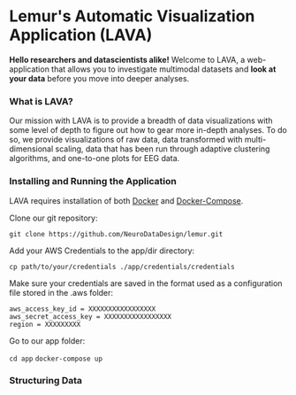  # Lemur's Automatic Visualization Application (LAVA)

**Hello researchers and datascientists alike!** Welcome to LAVA, a web-application that allows you to investigate multimodal datasets and **look at your data** before you move into deeper analyses.

### What is LAVA?

Our mission with LAVA is to provide a breadth of data visualizations with some level of depth to figure out how to gear more in-depth analyses. To do so, we provide visualizations of raw data, data transformed with multi-dimensional scaling, data that has been run through adaptive clustering algorithms, and one-to-one plots for EEG data.



### Installing and Running the Application

LAVA requires installation of both [Docker](https://docs.docker.com/install/) and [Docker-Compose](https://docs.docker.com/compose/install/).

Clone our git repository:

`git clone https://github.com/NeuroDataDesign/lemur.git`

Add your AWS Credentials to the app/dir directory:

`cp path/to/your/credentials ./app/credentials/credentials`

Make sure your credentials are saved in the format used as a configuration file stored in the .aws folder:

``` \[default\]
aws_access_key_id = XXXXXXXXXXXXXXXXX
aws_secret_access_key = XXXXXXXXXXXXXXXXX
region = XXXXXXXXX
```
Go to our app folder:

`cd app`
`docker-compose up`

### Structuring Data
